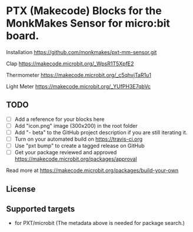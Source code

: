 # PTX (Makecode) Blocks for the MonkMakes Sensor for micro:bit board.


Installation
https://github.com/monkmakes/pxt-mm-sensor.git



Clap
https://makecode.microbit.org/_WpsR1T5XpfE2


Thermometer
https://makecode.microbit.org/_c5qhvjTaR1u1


Light Meter
https://makecode.microbit.org/_YUfPH3E7qbVc



## TODO

- [ ] Add a reference for your blocks here
- [ ] Add "icon.png" image (300x200) in the root folder
- [ ] Add "- beta" to the GitHub project description if you are still iterating it.
- [ ] Turn on your automated build on https://travis-ci.org
- [ ] Use "pxt bump" to create a tagged release on GitHub
- [ ] Get your package reviewed and approved https://makecode.microbit.org/packages/approval

Read more at https://makecode.microbit.org/packages/build-your-own

## License



## Supported targets

* for PXT/microbit
(The metadata above is needed for package search.)

